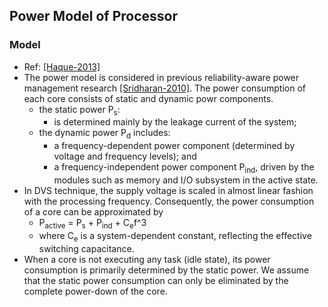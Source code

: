 ## Power Model of Processor


### Model
- Ref: [[Haque-2013]](../../papers/Haque13_energy-aware-task-replication.md)
- The power model is considered in previous reliability-aware power management research [[Sridharan-2010]](http://ieeexplore.ieee.org/xpls/abs_all.jsp?arnumber=5523628&tag=1). The power consumption of each core consists of static and dynamic powr components.
  - the static power P<sub>s</sub>: 
    - is determined mainly by the leakage current of the system;
  - the dynamic power P<sub>d</sub> includes:
    - a frequency-dependent power component (determined by voltage and frequency levels); and
    - a frequency-independent power component P<sub>ind</sub>, driven by the modules such as memory and I/O subsystem in the active state.
- In DVS technique, the supply voltage is scaled in almost linear fashion with the processing frequency. Consequently, the power consumption of a core can be approximated by
  - P<sub>active</sub> = P<sub>s</sub> + P<sub>ind</sub> + C<sub>e</sub>f^3
  - where C<sub>e</sub> is a system-dependent constant, reflecting the effective switching capacitance.
- When a core is not executing any task (idle state), its power consumption is primarily determined by the static power. We assume that the static power consumption can only be eliminated by the complete power-down of the core.
